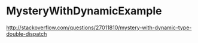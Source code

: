 MysteryWithDynamicExample
=========================

http://stackoverflow.com/questions/27011810/mystery-with-dynamic-type-double-dispatch
